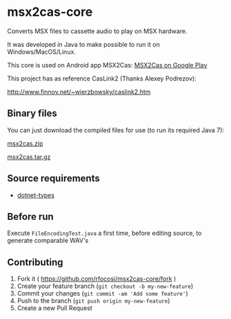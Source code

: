 # msx2cas-core
Converts MSX files to cassette audio to play on MSX hardware.

It was developed in Java to make possible to run it on Windows/MacOS/Linux.

This core is used on Android app MSX2Cas:
[MSX2Cas on Google Play](https://play.google.com/store/apps/details?id=br.com.dod.msx2cas)

This project has as reference CasLink2 (Thanks Alexey Podrezov):

http://www.finnov.net/~wierzbowsky/caslink2.htm

## Binary files

You can just download the compiled files for use (to run its required Java 7):

[msx2cas.zip](https://github.com/rfocosi/msx2cas-core/releases/download/v1.0.0/msx2cas.zip)

[msx2cas.tar.gz](https://github.com/rfocosi/msx2cas-core/releases/download/v1.0.0/msx2cas.tar.gz)

## Source requirements

- [dotnet-types](https://github.com/rfocosi/dotnet-types)

## Before run

Execute `FileEncodingTest.java` a first time, before editing source, to generate comparable WAV's

## Contributing

1. Fork it ( https://github.com/rfocosi/msx2cas-core/fork )
2. Create your feature branch (`git checkout -b my-new-feature`)
3. Commit your changes (`git commit -am 'Add some feature'`)
4. Push to the branch (`git push origin my-new-feature`)
5. Create a new Pull Request

